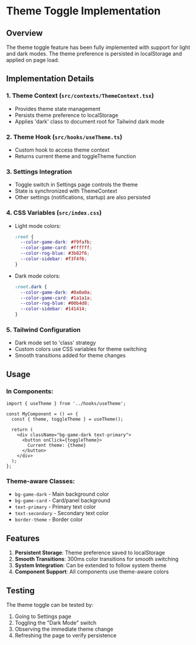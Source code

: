 # Theme Toggle Implementation

## Overview
The theme toggle feature has been fully implemented with support for light and dark modes. The theme preference is persisted in localStorage and applied on page load.

## Implementation Details

### 1. Theme Context (`src/contexts/ThemeContext.tsx`)
- Provides theme state management
- Persists theme preference to localStorage
- Applies 'dark' class to document root for Tailwind dark mode

### 2. Theme Hook (`src/hooks/useTheme.ts`)
- Custom hook to access theme context
- Returns current theme and toggleTheme function

### 3. Settings Integration
- Toggle switch in Settings page controls the theme
- State is synchronized with ThemeContext
- Other settings (notifications, startup) are also persisted

### 4. CSS Variables (`src/index.css`)
- Light mode colors:
  ```css
  :root {
    --color-game-dark: #f9fafb;
    --color-game-card: #ffffff;
    --color-rog-blue: #3b82f6;
    --color-sidebar: #f3f4f6;
  }
  ```
- Dark mode colors:
  ```css
  :root.dark {
    --color-game-dark: #0a0a0a;
    --color-game-card: #1a1a1a;
    --color-rog-blue: #00b4d8;
    --color-sidebar: #141414;
  }
  ```

### 5. Tailwind Configuration
- Dark mode set to 'class' strategy
- Custom colors use CSS variables for theme switching
- Smooth transitions added for theme changes

## Usage

### In Components:
```tsx
import { useTheme } from '../hooks/useTheme';

const MyComponent = () => {
  const { theme, toggleTheme } = useTheme();
  
  return (
    <div className="bg-game-dark text-primary">
      <button onClick={toggleTheme}>
        Current theme: {theme}
      </button>
    </div>
  );
};
```

### Theme-aware Classes:
- `bg-game-dark` - Main background color
- `bg-game-card` - Card/panel background
- `text-primary` - Primary text color
- `text-secondary` - Secondary text color
- `border-theme` - Border color

## Features
1. **Persistent Storage**: Theme preference saved to localStorage
2. **Smooth Transitions**: 300ms color transitions for smooth switching
3. **System Integration**: Can be extended to follow system theme
4. **Component Support**: All components use theme-aware colors

## Testing
The theme toggle can be tested by:
1. Going to Settings page
2. Toggling the "Dark Mode" switch
3. Observing the immediate theme change
4. Refreshing the page to verify persistence